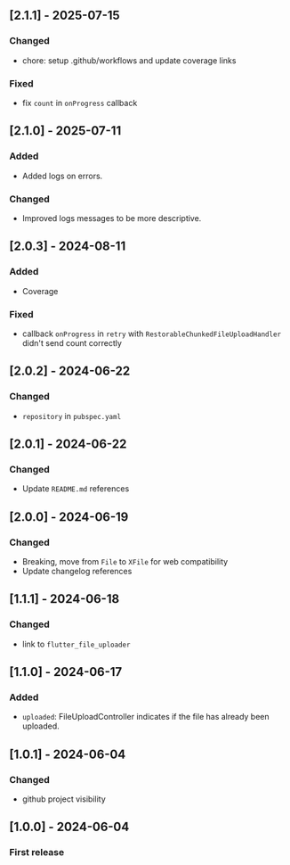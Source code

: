 ## [2.1.1] - 2025-07-15

### Changed

- chore: setup .github/workflows and update coverage links
 
### Fixed

- fix `count` in `onProgress` callback

## [2.1.0] - 2025-07-11

### Added

- Added logs on errors.

### Changed

- Improved logs messages to be more descriptive.

## [2.0.3] - 2024-08-11

### Added

- Coverage

### Fixed

- callback `onProgress` in `retry` with `RestorableChunkedFileUploadHandler` didn't send count
  correctly

## [2.0.2] - 2024-06-22

### Changed

- `repository` in `pubspec.yaml`

## [2.0.1] - 2024-06-22

### Changed

- Update `README.md` references

## [2.0.0] - 2024-06-19

### Changed

- Breaking, move from `File` to `XFile` for web compatibility
- Update changelog references

## [1.1.1] - 2024-06-18

### Changed

- link to `flutter_file_uploader`

## [1.1.0] - 2024-06-17

### Added

- `uploaded`: FileUploadController indicates if the file has already been uploaded.

## [1.0.1] - 2024-06-04

### Changed

- github project visibility

## [1.0.0] - 2024-06-04

### First release
